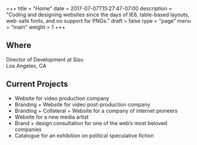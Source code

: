 +++
title = "Home"
date = 2017-07-07T15:27:47-07:00
description = "Coding and designing websites since the days of IE6, table-based layouts, web-safe fonts, and no support for PNGs."
draft = false
type = "page"
menu = "main"
weight = 1
+++

<div class="home-section">
  <h2 class="home-section__title"><span>Where</span></h2>
  <div class="home-section__content">
    <p>Director of Development at Sisu<br> Los Angeles, CA</p>
  </div>
</div>

<div class="home-section">
  <h2 class="home-section__title"><span>Current Projects</span></h2>
  <div class="home-section__content">
    <ul>
      <li>Website for video production company</li>
      <li>Branding + Website for video post-production company</li>
      <li>Branding + Collateral + Website for a company of internet pioneers</li>
      <li>Website for a new media artist</li>
      <li>Brand + design consultation for one of the web’s most beloved companies</li>
      <li>Catalogue for an exhibition on political speculative fiction</li>
    </ul>
  </div>
</div>


